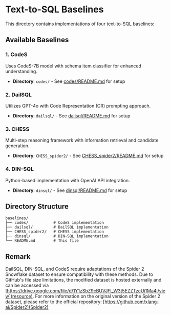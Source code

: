 # Text-to-SQL Baselines

This directory contains implementations of four text-to-SQL baselines:

## Available Baselines

### 1. CodeS
Uses CodeS-7B model with schema item classifier for enhanced understanding.
- **Directory**: `codes/` - See [codes/README.md](codes/README.md) for setup

### 2. DailSQL  
Utilizes GPT-4o with Code Representation (CR) prompting approach.
- **Directory**: `dailsql/` - See [dailsql/README.md](dailsql/README.md) for setup

### 3. CHESS
Multi-step reasoning framework with information retrieval and candidate generation.
- **Directory**: `CHESS_spider2/` - See [CHESS_spider2/README.md](CHESS_spider2/README.md) for setup

### 4. DIN-SQL
Python-based implementation with OpenAI API integration.
- **Directory**: `dinsql/` - See [dinsql/README.md](dinsql/README.md) for setup

## Directory Structure

```
baselines/
├── codes/           # CodeS implementation
├── dailsql/         # DailSQL implementation  
├── CHESS_spider2/   # CHESS implementation
├── dinsql/          # DIN-SQL implementation
└── README.md        # This file
```

## Remark
DailSQL, DIN-SQL, and CodeS require adaptations of the Spider 2 Snowflake dataset to ensure compatibility with these methods. Due to GitHub's file size limitations, the modified dataset is hosted externally and can be accessed via
[https://drive.google.com/file/d/1Y1zSbZ9cBUVJFI_W3t5EZZTzcUi1Ma4i/view](resource). For more information on the original version of the Spider 2 dataset, please refer to the official repository:
[https://github.com/xlang-ai/Spider2](Spider2)
